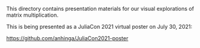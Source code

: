 This directory contains presentation materials for our visual explorations of matrix multiplication.

This is being presented as a JuliaCon 2021 virtual poster on July 30, 2021:

https://github.com/anhinga/JuliaCon2021-poster
